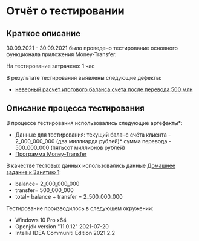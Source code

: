 # Отчёт о тестировании <Money-Transfer>

## Краткое описание

30.09.2021 - 30.09.2021 было проведено тестирование основного функционала приложения Money-Transfer.

На тестирование затрачено: 1 час

В результате тестирования выявлены следующие дефекты:
* [неверный расчет итогового баланса счета после перевода 500 млн](https://github.com/KseniyaChepelevich/Money-Transfer/issues/1#issue-1013790918)

## Описание процесса тестирования

В процессе тестирования использовались следующие артефакты*:
* Данные для тестирования: текущий баланс счёта клиента - 2_000_000_000 (два миллиарда рублей)*
  сумма перевода - 500_000_000 (пятьсот миллионов рублей)
* [Программа Money-Transfer](https://github.com/KseniyaChepelevich/Money-Transfer/blob/master/src/Main.java)

В качестве тестовых данных использовались данные [Домашнее задание к Занятию 1](https://github.com/netology-code/javaqa-homeworks/blob/master/intro/MERGED.md):
* balance= 2_000_000_000
* transfer= 500_000_000
* total= balance + transfer = 2_500_000_000

Тестирование производилось в следующем окружении:
* Windows 10 Pro x64
* Openjdk version "11.0.12" 2021-07-20
* IntelliJ IDEA Communiti Edition 2021.2.2